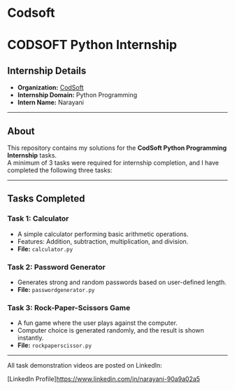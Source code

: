 # Codsoft
# CODSOFT Python Internship  

## **Internship Details**  
- **Organization:** [CodSoft](https://www.codsoft.in)  
- **Internship Domain:** Python Programming  
- **Intern Name:** Narayani  

---

## **About**  
This repository contains my solutions for the **CodSoft Python Programming Internship** tasks.  
A minimum of 3 tasks were required for internship completion, and I have completed the following three tasks:  

---

## **Tasks Completed**  
### **Task 1: Calculator**  
- A simple calculator performing basic arithmetic operations.  
- Features: Addition, subtraction, multiplication, and division.  
- **File:** `calculator.py`  

### **Task 2: Password Generator**  
- Generates strong and random passwords based on user-defined length.  
- **File:** `passwordgenerator.py`  

### **Task 3: Rock-Paper-Scissors Game**  
- A fun game where the user plays against the computer.  
- Computer choice is generated randomly, and the result is shown instantly.  
- **File:** `rockpaperscissor.py`  

---
All task demonstration videos are posted on LinkedIn:

[LinkedIn Profile]https://www.linkedin.com/in/narayani-90a9a02a5


